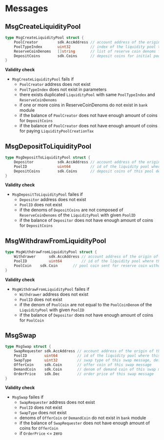 <!--
order: 4
-->

# Messages

## MsgCreateLiquidityPool

```go
type MsgCreateLiquidityPool struct {
	PoolCreator         sdk.AccAddress // account address of the origin of this message
	PoolTypeIndex       uint32         // index of the liquidity pool type of this new liquidity pool
	ReserveCoinDenoms   []string       // list of reserve coin denoms for this new liquidity pool, store in alphabetical order
	DepositCoins 	    sdk.Coins      // deposit coins for initial pool deposit into this new liquidity pool
}
```

**Validity check**
- `MsgCreateLiquidityPool` fails if
  - `PoolCreator` address does not exist
  - `PoolTypeIndex` does not exist in parameters
  - there exists duplicated `LiquidityPool` with same `PoolTypeIndex` and `ReserveCoinDenoms`
  - if one or more coins in ReserveCoinDenoms do not exist in `bank` module
  - if the balance of `PoolCreator` does not have enough amount of coins for `DepositCoins`
  - if the balance of `PoolCreator` does not have enough amount of coins for paying `LiquidityPoolCreationTax`

## MsgDepositToLiquidityPool

```go
type MsgDepositToLiquidityPool struct {
	Depositor           sdk.AccAddress // account address of the origin of this message
	PoolID              uint64         // id of the liquidity pool where this message is belong to
	DepositCoins 	    sdk.Coins      // deposit coins of this pool deposit message
}
```

**Validity check**
- `MsgDepositToLiquidityPool` failes if
  - `Depositor` address does not exist
  - `PoolID` does not exist
  - if the denoms of `DepositCoins` are not composed of `ReserveCoinDenoms` of the `LiquidityPool` with given `PoolID`
  - if the balance of `Depositor` does not have enough amount of coins for `DepositCoins`
  
## MsgWithdrawFromLiquidityPool

```go
type MsgWithdrawFromLiquidityPool struct {
	Withdrawer      sdk.AccAddress // account address of the origin of this message
	PoolID          uint64         // id of the liquidity pool where this message is belong to
	PoolCoin  	sdk.Coin       // pool coin sent for reserve coin withdraw
}
```

**Validity check**
- `MsgWithdrawFromLiquidityPool` failes if
  - `Withdrawer` address does not exist
  - `PoolID` does not exist
  - if the denom of `PoolCoin` are not equal to the `PoolCoinDenom` of the `LiquidityPool` with given `PoolID`
  - if the balance of `Depositor` does not have enough amount of coins for `PoolCoin`
  
## MsgSwap

```go
type MsgSwap struct {
	SwapRequester sdk.AccAddress // account address of the origin of this message
	PoolID        uint64         // id of the liquidity pool where this message is belong to
	SwapType      uint32         // swap type of this swap message, default 1: InstantSwap, requesting instant swap
	OfferCoin     sdk.Coin       // offer coin of this swap message
	DemandCoin    sdk.Coin       // denom of demand coin of this swap message
	OrderPrice    sdk.Dec        // order price of this swap message
}
```

**Validity check**
- `MsgSwap` failes if
  - `SwapRequester` address does not exist
  - `PoolID` does not exist
  - `SwapType` does not exist
  - denoms of `OfferCoin` or `DemandCoin` do not exist in `bank` module
  - if the balance of `SwapRequester` does not have enough amount of coins for `OfferCoin`
  - if `OrderPrice` <= zero
